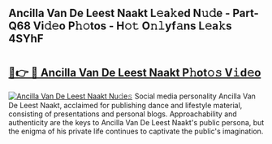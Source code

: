 ## Ancilla Van De Leest Naakt L𝚎a𝚔ed N𝚞𝚍e - Part-Q68 Vi𝚍𝚎o P𝚑𝚘tos - H𝚘𝚝 O𝚗𝚕yf𝚊ns L𝚎a𝚔s 4SYhF

# <h2><a href="http://kf169c.oniu.top/?m=Ancilla+Van+De+Leest+Naakt">🔗👉 🔴 Ancilla Van De Leest Naakt P𝚑ot𝚘𝚜 V𝚒d𝚎o</a></h2>

[![Ancilla Van De Leest Naakt Nu𝚍e𝚜](https://i.imgur.com/0qMVB7G.gif)](http://kf169c.oniu.top/?m=Ancilla+Van+De+Leest+Naakt)
Social media personality Ancilla Van De Leest Naakt, acclaimed for publishing dance and lifestyle material, consisting of presentations and personal blogs. Approachability and authenticity are the keys to Ancilla Van De Leest Naakt's public persona, but the enigma of his private life continues to captivate the public's imagination.  
